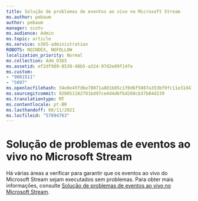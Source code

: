 ```yaml
---
title: Solução de problemas de eventos ao vivo no Microsoft Stream
ms.author: pebaum
author: pebaum
manager: scotv
ms.audience: Admin
ms.topic: article
ms.service: o365-administration
ROBOTS: NOINDEX, NOFOLLOW
localization_priority: Normal
ms.collection: Adm_O365
ms.assetid: ef2df989-8539-48b5-a324-97d2e09f14fe
ms.custom:
- "9001511"
- "5097"
ms.openlocfilehash: 34e0e45fdbe78071a801b85c1f0d6f5807a353bf9fc11e31d412fe662438c630
ms.sourcegitcommit: 920051182781bd97ce4d4d6fbd268cb37b84d239
ms.translationtype: MT
ms.contentlocale: pt-BR
ms.lasthandoff: 08/11/2021
ms.locfileid: "57894763"
---
```

# <a name="troubleshooting-live-events-in-microsoft-stream"></a>Solução de problemas de eventos ao vivo no Microsoft Stream

Há várias áreas a verificar para garantir que os eventos ao vivo do Microsoft Stream sejam executados sem problemas. Para obter mais informações, consulte [Solução de problemas de eventos ao vivo no Microsoft Stream](https://docs.microsoft.com/stream/live-event-troubleshooting).
